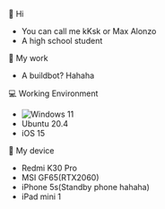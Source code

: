 👋 Hi
- You can call me kKsk or Max Alonzo
- A high school student

📁 My work
- A buildbot? Hahaha

💻 Working Environment
- ![Windows 11](https://img.shields.io/badge/Windows%2011-00adef?style=flat-square&logo=windows&logoColor=ffffff)
- Ubuntu 20.4
- iOS 15

📱 My device
- Redmi K30 Pro
- MSI GF65(RTX2060)
- iPhone 5s(Standby phone hahaha)
- iPad mini 1
